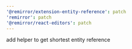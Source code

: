 ```yaml
---
'@remirror/extension-entity-reference': patch
'remirror': patch
'@remirror/react-editors': patch
---
```


add helper to get shortest entity reference
